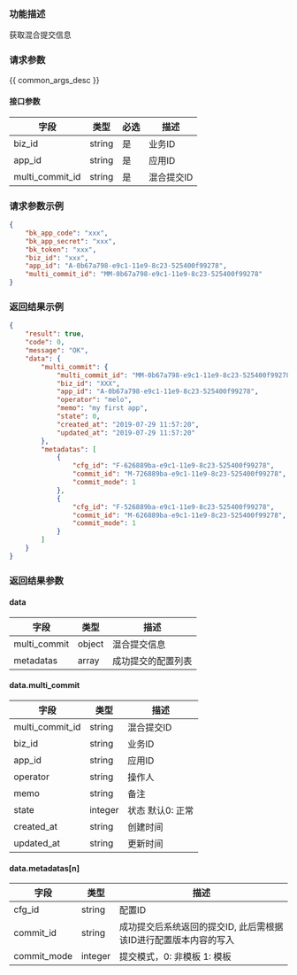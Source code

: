 ### 功能描述

获取混合提交信息

### 请求参数

{{ common_args_desc }}

#### 接口参数

| 字段             |  类型     | 必选   |  描述   |
|------------------|-----------|--------|---------|
| biz_id           |  string   | 是     | 业务ID  |
| app_id           |  string   | 是     | 应用ID     |
| multi_commit_id  |  string   | 是     | 混合提交ID |

### 请求参数示例

```json
{
    "bk_app_code": "xxx",
    "bk_app_secret": "xxx",
    "bk_token": "xxx",
    "biz_id": "xxx",
    "app_id": "A-0b67a798-e9c1-11e9-8c23-525400f99278",
    "multi_commit_id": "MM-0b67a798-e9c1-11e9-8c23-525400f99278"
}
```

### 返回结果示例

```json
{
    "result": true,
    "code": 0,
    "message": "OK",
    "data": {
        "multi_commit": {
            "multi_commit_id": "MM-0b67a798-e9c1-11e9-8c23-525400f99278",
            "biz_id": "XXX",
            "app_id": "A-0b67a798-e9c1-11e9-8c23-525400f99278",
            "operator": "melo",
            "memo": "my first app",
            "state": 0,
            "created_at": "2019-07-29 11:57:20",
            "updated_at": "2019-07-29 11:57:20"
        },
        "metadatas": [
            {
                "cfg_id": "F-626889ba-e9c1-11e9-8c23-525400f99278",
                "commit_id": "M-726889ba-e9c1-11e9-8c23-525400f99278",
                "commit_mode": 1
            },
            {
                "cfg_id": "F-526889ba-e9c1-11e9-8c23-525400f99278",
                "commit_id": "M-626889ba-e9c1-11e9-8c23-525400f99278",
                "commit_mode": 1
            }
        ]
    }
}
```

### 返回结果参数

#### data

| 字段          | 类型   | 描述     |
|---------------|--------|----------|
| multi_commit  | object | 混合提交信息 |
| metadatas     | array  | 成功提交的配置列表 |

#### data.multi_commit

| 字段            | 类型      | 描述    |
|-----------------|-----------|---------|
| multi_commit_id | string    | 混合提交ID |
| biz_id          |  string   | 业务ID  |
| app_id          |  string   | 应用ID  |
| operator        |  string   | 操作人  |
| memo            |  string   | 备注 |
| state           |  integer  | 状态 默认0: 正常 |
| created_at      |  string   | 创建时间 |
| updated_at      |  string   | 更新时间 |

#### data.metadatas[n]

| 字段        | 类型      | 描述    |
|-------------|-----------|---------|
| cfg_id      | string    | 配置ID |
| commit_id   | string    | 成功提交后系统返回的提交ID, 此后需根据该ID进行配置版本内容的写入 |
| commit_mode | integer   | 提交模式，0: 非模板  1: 模板 |
